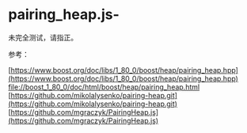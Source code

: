 # pairing_heap.js-

未完全测试，请指正。

参考：

[https://www.boost.org/doc/libs/1_80_0/boost/heap/pairing_heap.hpp](https://www.boost.org/doc/libs/1_80_0/boost/heap/pairing_heap.hpp)
[file://boost_1_80_0/doc/html/boost/heap/pairing_heap.html](file://boost_1_80_0/doc/html/boost/heap/pairing_heap.html)
[https://github.com/mikolalysenko/pairing-heap.git](https://github.com/mikolalysenko/pairing-heap.git)
[https://github.com/mgraczyk/PairingHeap.js](https://github.com/mgraczyk/PairingHeap.js)